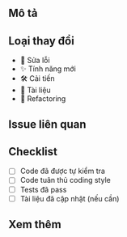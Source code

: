 ## Mô tả
<!-- Mô tả ngắn gọn về thay đổi -->

## Loại thay đổi
<!-- Chọn một hoặc nhiều loại -->
- 🐛 Sửa lỗi
- ✨ Tính năng mới
- 🛠️ Cải tiến
- 📝 Tài liệu
- 🧹 Refactoring

## Issue liên quan
<!-- Ví dụ: Closes #123 -->

## Checklist
- [ ] Code đã được tự kiểm tra
- [ ] Code tuân thủ coding style
- [ ] Tests đã pass
- [ ] Tài liệu đã cập nhật (nếu cần)

## Xem thêm
<!-- Ảnh ... --->